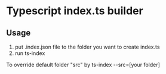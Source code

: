 # Typescript index.ts builder

## Usage

1) put .index.json file to the folder you want to create index.ts
2) run ts-index

To override default folder "src" by ts-index --src=[your folder]